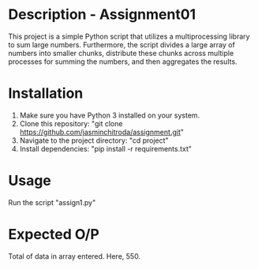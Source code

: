 # Description - Assignment01
This project is a simple Python script that utilizes a multiprocessing library to sum large numbers. Furthermore, the script divides a large array of numbers into smaller chunks, distribute these chunks across multiple processes for summing the numbers, and then aggregates the results.

# Installation
1. Make sure you have Python 3 installed on your system.
2. Clone this repository: "git clone https://github.com/jasminchitroda/assignment.git"
3. Navigate to the project directory: "cd project"
4. Install dependencies: "pip install -r requirements.txt"

# Usage
Run the script "assign1.py"

# Expected O/P
Total of data in array entered. Here, 550.
